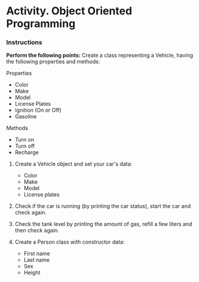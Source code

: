 # Activity. Object Oriented Programming

### Instructions

**Perform the following points:**
Create a class representing a Vehicle, having the following properties and methods:

Properties
- Color
- Make
- Model
- License Plates
- Ignition (On or Off)
- Gasoline

Methods
- Turn on
- Turn off
- Recharge
1. Create a Vehicle object and set your car's data:

   - Color
   - Make
   - Model
   - License plates

2. Check if the car is running (by printing the car status), start the car and check again.

3. Check the tank level by printing the amount of gas, refill a few liters and then check again.

4. Create a Person class with constructor data:
   - First name
   - Last name
   - Sex
   - Height
